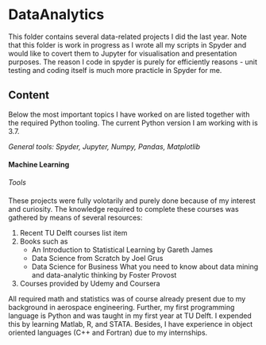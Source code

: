 # DataAnalytics
This folder contains several data-related projects I did the last year. Note that this folder is work in progress as I wrote all my scripts in Spyder and would like to covert them to Jupyter for visualisation and presentation purposes. The reason I code in spyder is purely for efficiently reasons - unit testing and coding itself is much more practicle in Spyder for me.

## Content
Below the most important topics I have worked on are listed together with the required Python tooling. The current Python version I am working with is 3.7.

*General tools: Spyder, Jupyter, Numpy, Pandas, Matplotlib*
#### Machine Learning

*Tools*
#### 







These projects were fully volotarily and purely done because of my interest and curiosity. The knowledge required to complete these courses was gathered by means of several resources:

1. Recent TU Delft courses list item
2. Books such as
   - An Introduction to Statistical Learning by Gareth James
   - Data Science from Scratch by Joel Grus
   - Data Science for Business What you need to know about data mining and data-analytic thinking by Foster Provost
3. Courses provided by Udemy and Coursera

All required math and statistics was of course already present due to my background in aerospace engineering. Further, my first programming language is Python and was taught in my first year at TU Delft. I expended this by learning Matlab, R, and STATA. Besides, I have experience in object oriented languages (C++ and Fortran) due to my internships. 

